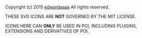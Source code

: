 Copyright (c) 2015 [edwardaaaa](https://github.com/edwardaaaa) All rights reserved.

THESE SVG ICONS ARE **NOT** GOVERNED BY THE MIT LICENSE.

ICONS HERE CAN **ONLY** BE USED IN POI, INCLUDING PLUGINS, EXTENSIONS AND DERIVATIVES OF POI.
